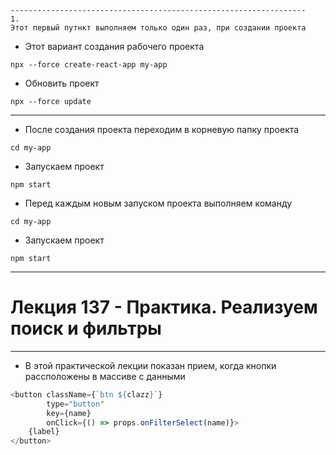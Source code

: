 ```text
------------------------------------------------------------------
1.
Этот первый путнкт выполняем только один раз, при создании проекта 
```
* Этот вариант создания рабочего проекта
```shell
npx --force create-react-app my-app
```  
* Обновить проект  
```shell
npx --force update
```  

------------------------------------------------------------------

* После создания проекта переходим в корневую папку проекта
```shell
cd my-app
```
* Запускаем проект
```shell
npm start
```
* Перед каждым новым запуском проекта выполняем команду
```shell
cd my-app
```
* Запускаем проект
```shell
npm start
```
---
# Лекция 137 - Практика. Реализуем поиск и фильтры  
---  
* В этой практической лекции показан прием, когда кнопки рассположены в массиве с данными
```js
<button className={`btn ${clazz}`}
        type="button"
        key={name}
        onClick={() => props.onFilterSelect(name)}>
    {label}
</button>
```
